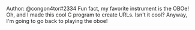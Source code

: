 Author: @congon4tor#2334
Fun fact, my favorite instrument is the OBOe! Oh, and I made this cool C program to create URLs. Isn't it cool? Anyway, I'm going to go back to playing the oboe!
